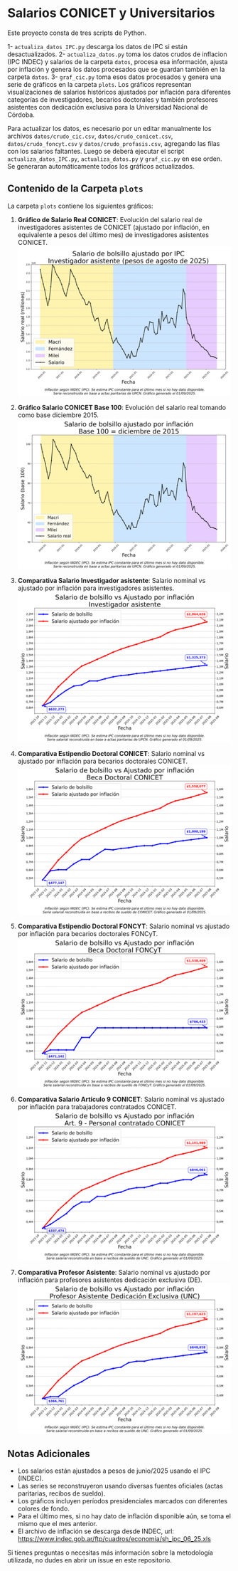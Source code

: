 # Salarios CONICET y Universitarios

Este proyecto consta de tres scripts de Python.

1- `actualiza_datos_IPC.py` descarga los datos de IPC si están desactualizados.
2- `actualiza_datos.py` toma los datos crudos de inflacion (IPC INDEC) y salarios de la carpeta `datos`, procesa esa información, ajusta por inflación y genera los datos procesados que se guardan también en la carpeta `datos`.
3- `graf_cic.py` toma esos datos procesados y genera una serie de gráficos en la carpeta `plots`. Los gráficos representan visualizaciones de salarios históricos ajustados por inflación para diferentes categorías de investigadores, becarios doctorales y también profesores asistentes con dedicación exclusiva para la Universidad Nacional de Córdoba.

Para actualizar los datos, es necesario por un editar manualmente los archivos `datos/crudo_cic.csv`, `datos/crudo_conicet.csv`, `datos/crudo_foncyt.csv` y `datos/crudo_profasis.csv`, agregando las filas con los salarios faltantes. Luego se deberá ejecutar el script `actualiza_datos_IPC.py`, `actualiza_datos.py` y `graf_cic.py` en ese orden. Se generaran automáticamente todos los gráficos actualizados.

## Contenido de la Carpeta `plots`

La carpeta `plots` contiene los siguientes gráficos:

1. **Gráfico de Salario Real CONICET**: Evolución del salario real de investigadores asistentes de CONICET (ajustado por inflación, en equivalente a pesos del último mes) de investigadores asistentes CONICET. 
![Salario Real CONICET](./plots/grafico_salarios_CIC.png)

2. **Gráfico Salario CONICET Base 100**: Evolución del salario real tomando como base diciembre 2015. 
![Salario Base 100](./plots/grafico_indice_base_100.png)

3. **Comparativa Salario Investigador asistente**: Salario nominal vs ajustado por inflación para investigadores asistentes. 
![Comparativa Investigadores CONICET](./plots/grafico_nominal_vs_ajustado_cic.png)

4. **Comparativa Estipendio Doctoral CONICET**: Salario nominal vs ajustado por inflación para becarios doctorales CONICET. 
![Comparativa Beca Doctoral CONICET](./plots/grafico_nominal_vs_ajustado_conicet.png)

5. **Comparativa Estipendio Doctoral FONCYT**: Salario nominal vs ajustado por inflación para becarios doctorales FONCyT.
![Comparativa Beca Doctoral FONCyT](./plots/grafico_nominal_vs_ajustado_foncyt.png)

6. **Comparativa Salario Artículo 9 CONICET**: Salario nominal vs ajustado por inflación para trabajadores contratados CONICET.
![Comparativa Beca Doctoral FONCyT](./plots/grafico_nominal_vs_ajustado_art9.png)

7. **Comparativa Profesor Asistente**: Salario nominal vs ajustado por inflación para profesores asistentes dedicación exclusiva (DE). ![Comparativa Profesor Asistente](./plots/grafico_nominal_vs_ajustado_profasis.png)


## Notas Adicionales

- Los salarios están ajustados a pesos de junio/2025 usando el IPC (INDEC).
- Las series se reconstruyeron usando diversas fuentes oficiales (actas paritarias, recibos de sueldo).
- Los gráficos incluyen períodos presidenciales marcados con diferentes colores de fondo.
- Para el último mes, si no hay dato de inflación disponible aún, se toma el mismo que el mes anterior.
- El archivo de inflación se descarga desde INDEC, url: https://www.indec.gob.ar/ftp/cuadros/economia/sh_ipc_06_25.xls

Si tienes preguntas o necesitas más información sobre la metodología utilizada, no dudes en abrir un issue en este repositorio.